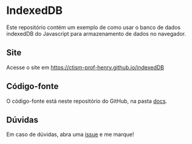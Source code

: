 # IndexedDB

Este repositório contém um exemplo de como usar o banco de dados indexedDB do Javascript para armazenamento de dados no 
navegador.

## Site

Acesse o site em https://ctism-prof-henry.github.io/indexedDB

## Código-fonte

O código-fonte está neste repositório do GitHub, na pasta [docs](docs).

## Dúvidas

Em caso de dúvidas, abra uma [issue](https://github.com/CTISM-Prof-Henry/indexedDB/issues) e me marque!